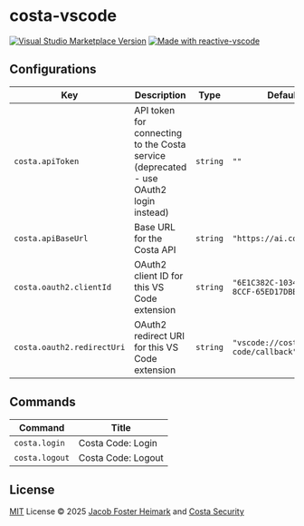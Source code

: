 # costa-vscode

<a href="https://marketplace.visualstudio.com/items?itemName=antfu.ext-name" target="__blank"><img src="https://img.shields.io/visual-studio-marketplace/v/antfu.ext-name.svg?color=eee&amp;label=VS%20Code%20Marketplace&logo=visual-studio-code" alt="Visual Studio Marketplace Version" /></a>
<a href="https://kermanx.github.io/reactive-vscode/" target="__blank"><img src="https://img.shields.io/badge/made_with-reactive--vscode-%23007ACC?style=flat&labelColor=%23229863"  alt="Made with reactive-vscode" /></a>

## Configurations

<!-- configs -->

| Key                        | Description                                                                           | Type     | Default                                  |
| -------------------------- | ------------------------------------------------------------------------------------- | -------- | ---------------------------------------- |
| `costa.apiToken`           | API token for connecting to the Costa service (deprecated - use OAuth2 login instead) | `string` | `""`                                     |
| `costa.apiBaseUrl`         | Base URL for the Costa API                                                            | `string` | `"https://ai.costa.app"`                 |
| `costa.oauth2.clientId`    | OAuth2 client ID for this VS Code extension                                           | `string` | `"6E1C382C-1034-4466-8CCF-65ED17DBBA3D"` |
| `costa.oauth2.redirectUri` | OAuth2 redirect URI for this VS Code extension                                        | `string` | `"vscode://costa.costa-code/callback"`   |

<!-- configs -->

## Commands

<!-- commands -->

| Command        | Title              |
| -------------- | ------------------ |
| `costa.login`  | Costa Code: Login  |
| `costa.logout` | Costa Code: Logout |

<!-- commands -->

## License

[MIT](./LICENSE.md) License © 2025 [Jacob Foster Heimark](https://github.com/hmk) and [Costa Security](https://costa.security)

